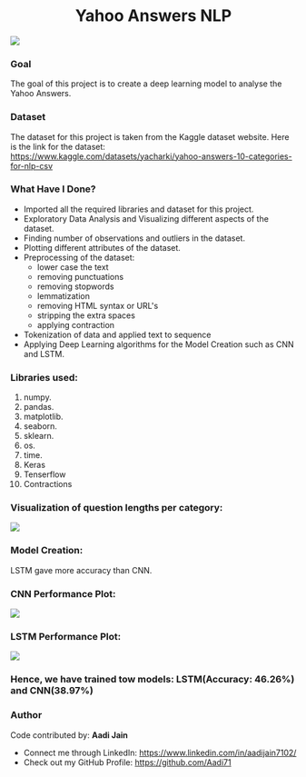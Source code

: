 <div align = 'center'>
  <h1>Yahoo Answers NLP</h1>
  </div>
<img src = "https://github.com/Aadi71/DL-Simplified/blob/main/Yahoo%20Answers%20NLP/Images/yahoo-answers.png">

### Goal
The goal of this project is to create a deep learning model to analyse the Yahoo Answers.

### Dataset
The dataset for this project is taken from the Kaggle dataset website. Here is the link for the dataset: https://www.kaggle.com/datasets/yacharki/yahoo-answers-10-categories-for-nlp-csv

### What Have I Done?
- Imported all the required libraries and dataset for this project.
- Exploratory Data Analysis and Visualizing different aspects of the dataset.
- Finding number of observations and outliers in the dataset.
- Plotting different attributes of the dataset.
- Preprocessing of the dataset:
  - lower case the text
  - removing punctuations
  - removing stopwords
  - lemmatization 
  - removing HTML syntax or URL's
  - stripping the extra spaces
  - applying contraction
- Tokenization of data and applied text to sequence
- Applying Deep Learning algorithms for the Model Creation such as CNN and LSTM.

### Libraries used:
1. numpy.
2. pandas.
3. matplotlib.
4. seaborn.
5. sklearn.
6. os.
7. time.
8. Keras
9. Tenserflow
10. Contractions

### Visualization of question lengths per category:
<img src = "https://github.com/Aadi71/DL-Simplified/blob/main/Yahoo%20Answers%20NLP/Images/box%20plot.png">

### Model Creation:
LSTM gave more accuracy than CNN.

### CNN Performance Plot:
<img src = "https://github.com/Aadi71/DL-Simplified/blob/main/Yahoo%20Answers%20NLP/Images/CNN%20Plot.png">

### LSTM Performance Plot:
<img src = "https://github.com/Aadi71/DL-Simplified/blob/main/Yahoo%20Answers%20NLP/Images/LSTM%20Plot.png">

### Hence, we have trained tow models: **LSTM**(Accuracy: 46.26%) and **CNN**(38.97%)

### Author
Code contributed by: **Aadi Jain**
- Connect me through LinkedIn: https://www.linkedin.com/in/aadijain7102/
- Check out my GitHub Profile: https://github.com/Aadi71
